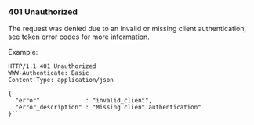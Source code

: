 ### 401 Unauthorized

The request was denied due to an invalid or missing client authentication, see token error codes for more information.

Example:

```
HTTP/1.1 401 Unauthorized
WWW-Authenticate: Basic
Content-Type: application/json

{
  "error"             : "invalid_client",
  "error_description" : "Missing client authentication"
}```
